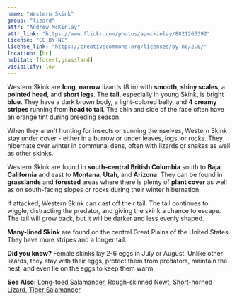 ```yaml
---
name: "Western Skink"
group: "lizard"
attr: "Andrew McKinlay"
attr_link: "https://www.flickr.com/photos/apmckinlay/8821265392"
license: "CC BY-NC"
license_link: "https://creativecommons.org/licenses/by-nc/2.0/"
location: [bc]
habitat: [forest,grassland]
visibility: low
---
```

Western Skink are **long**, **narrow** lizards (8 in) with **smooth**, **shiny scales**, a **pointed head**, and **short legs**. The **tail**, especially in young Skink, is bright **blue**. They have a dark brown body, a light-colored belly, and **4 creamy stripes** running from **head to tail**. The chin and side of the face often have an orange tint during breeding season.

When they aren't hunting for insects or sunning themselves, Western Skink stay under cover - either in a burrow or under leaves, logs, or rocks. They hibernate over winter in communal dens, often with lizards or snakes as well as other skinks.

Western Skink are found in **south-central British Columbia** south to **Baja California** and east to **Montana**, **Utah**, and **Arizona**. They can be found in **grasslands** and **forested** areas where there is plenty of **plant cover** as well as on south-facing slopes or rocks during their winter hibernation.

If attacked, Western Skink can cast off their tail. The tail continues to wiggle, distracting the predator, and giving the skink a chance to escape. The tail will grow back, but it will be darker and less evenly shaped.

**Many-lined Skink** are found on the central Great Plains of the United States. They have more stripes and a longer tail.

**Did you know?** Female skinks lay 2-6 eggs in July or August. Unlike other lizards, they stay with their eggs, protect them from predators, maintain the nest, and even lie on the eggs to keep them warm.

<!-- generated, do not edit -->
**See Also:**
[Long-toed Salamander](/herps/ltsalam),
[Rough-skinned Newt](/herps/rounewt),
[Short-horned Lizard](/herps/shortliz),
[Tiger Salamander](/herps/tigsal)
